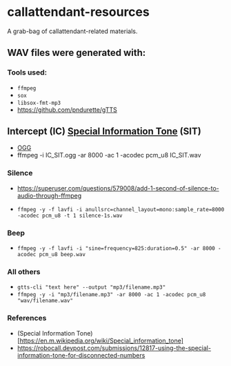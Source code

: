 # callattendant-resources
A grab-bag of callattendant-related materials.

## WAV files were generated with:

### Tools used:
* `ffmpeg`
* `sox`
* `libsox-fmt-mp3`
* https://github.com/pndurette/gTTS

## Intercept (IC) [Special Information Tone](https://en.m.wikipedia.org/wiki/Special_information_tone) (SIT)
* [OGG](https://en.m.wikipedia.org/wiki/File:IC_SIT.ogg)
* ffmpeg -i IC_SIT.ogg -ar 8000 -ac 1 -acodec pcm_u8 IC_SIT.wav

### Silence
* https://superuser.com/questions/579008/add-1-second-of-silence-to-audio-through-ffmpeg

* `ffmpeg -y -f lavfi -i anullsrc=channel_layout=mono:sample_rate=8000 -acodec pcm_u8 -t 1 silence-1s.wav`

### Beep
* `ffmpeg -y -f lavfi -i "sine=frequency=825:duration=0.5" -ar 8000 -acodec pcm_u8 beep.wav`

### All others

* `gtts-cli "text here" --output "mp3/filename.mp3"`
* `ffmpeg -y -i "mp3/filename.mp3" -ar 8000 -ac 1 -acodec pcm_u8 "wav/filename.wav"`

### References
* (Special Information Tone)[https://en.m.wikipedia.org/wiki/Special_information_tone]
* https://robocall.devpost.com/submissions/12817-using-the-special-information-tone-for-disconnected-numbers

